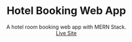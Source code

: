 <h1 align="center">Hotel Booking Web App</h1>
  <p align="center">
    A hotel room booking web app with MERN Stack.    <br />
    <a href="https://hotel-booking-web-app.vercel.app/">Live Site</a>
  </p>
</p>

